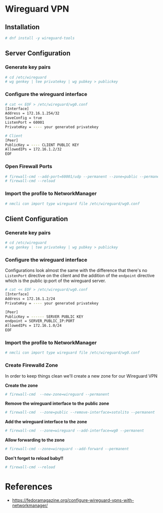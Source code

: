 # Wireguard VPN

## Installation

```bash
# dnf install -y wireguard-tools
```

## Server Configuration

### Generate key pairs
```bash
# cd /etc/wireguard
# wg genkey | tee privatekey | wg pubkey > publickey
```

### Configure the wireguard interface
```bash
# cat << EOF > /etc/wireguard/wg0.conf
[Interface]
Address = 172.16.1.254/32
SaveConfig = true
ListenPort = 60001
PrivateKey = ---- your generated privatekey

# Client
[Peer]
PublicKey = ---- CLIENT PUBLIC KEY
AllowedIPs = 172.16.1.2/32
EOF
```

### Open Firewall Ports
```bash
# firewall-cmd --add-port=60001/udp --permanent --zone=public --permanent
# firewall-cmd --reload
```

### Import the profile to NetworkManager
```bash
# nmcli con import type wireguard file /etc/wireguard/wg0.conf
```


## Client Configuration

### Generate key pairs
```bash
# cd /etc/wireguard
# wg genkey | tee privatekey | wg pubkey > publickey
```

### Configure the wireguard interface
Configurations look almost the same with the difference that there's no `ListenPort` directive on the client and the addition of the `endpoint` directive which is the public ip:port of the wireguard server.

```bash
# cat << EOF > /etc/wireguard/wg0.conf
[Interface]
Address = 172.16.1.2/24
PrivateKey = ---- your generated privatekey

[Peer]
PublicKey = ------ SERVER PUBLIC KEY
endpoint = SERVER_PUBLIC_IP:PORT
AllowedIPs = 172.16.1.0/24
EOF
```

### Import the profile to NetworkManager
```bash
# nmcli con import type wireguard file /etc/wireguard/wg0.conf
```

### Create Firewalld Zone

In order to keep things clean we'll create a new zone for our Wireguard VPN

**Create the zone**
```bash
# firewall-cmd  --new-zone=wireguard --permanent
```

**Remove the wireguard interface to the public zone**
```bash
# firewall-cmd  --zone=public --remove-interface=sotolito --permanent
```

**Add the wireguard interface to the zone**
```bash
# firewall-cmd  --zone=wireguard --add-interface=wg0 --permanent
```

**Allow forwarding to the zone**
```bash
# firewall-cmd --zone=wireguard --add-forward --permanent
```

**Don't forget to reload baby!!**
```bash
# firewall-cmd --reload
```


# References
* https://fedoramagazine.org/configure-wireguard-vpns-with-networkmanager/
